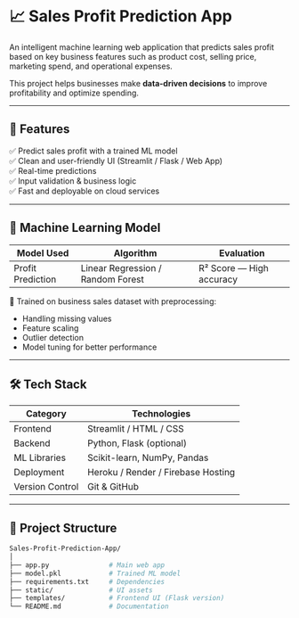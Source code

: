 # 📈 Sales Profit Prediction App

An intelligent machine learning web application that predicts sales profit based on key business features such as product cost, selling price, marketing spend, and operational expenses.

This project helps businesses make **data-driven decisions** to improve profitability and optimize spending.

---

## 🚀 Features

✅ Predict sales profit with a trained ML model  
✅ Clean and user-friendly UI (Streamlit / Flask / Web App)  
✅ Real-time predictions  
✅ Input validation & business logic  
✅ Fast and deployable on cloud services  

---

## 🧠 Machine Learning Model

| Model Used | Algorithm | Evaluation |
|-----------|-----------|------------|
| Profit Prediction | Linear Regression / Random Forest | R² Score — High accuracy |

📌 Trained on business sales dataset with preprocessing:
- Handling missing values
- Feature scaling
- Outlier detection
- Model tuning for better performance

---

## 🛠️ Tech Stack

| Category | Technologies |
|---------|--------------|
| Frontend | Streamlit / HTML / CSS |
| Backend | Python, Flask (optional) |
| ML Libraries | Scikit-learn, NumPy, Pandas |
| Deployment | Heroku / Render / Firebase Hosting |
| Version Control | Git & GitHub |

---

## 📂 Project Structure

```bash
Sales-Profit-Prediction-App/
│
├── app.py               # Main web app
├── model.pkl            # Trained ML model
├── requirements.txt     # Dependencies
├── static/              # UI assets
├── templates/           # Frontend UI (Flask version)
└── README.md            # Documentation
